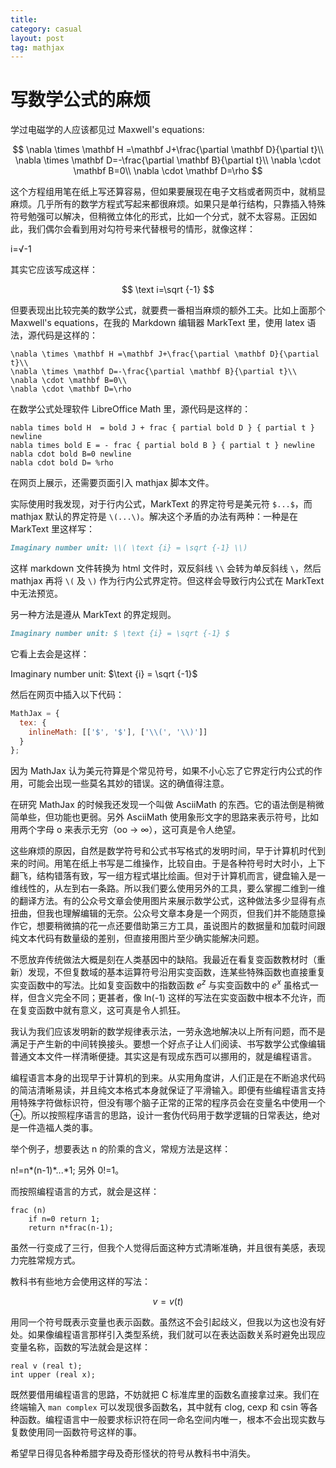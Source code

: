 ```yaml
---
title: 
category: casual
layout: post
tag: mathjax
---
```


# 写数学公式的麻烦

学过电磁学的人应该都见过 Maxwell's equations:

$$
\nabla \times \mathbf H =\mathbf J+\frac{\partial \mathbf D}{\partial t}\\
\nabla \times \mathbf D=-\frac{\partial \mathbf B}{\partial t}\\
\nabla \cdot \mathbf B=0\\
\nabla \cdot \mathbf D=\rho
$$

这个方程组用笔在纸上写还算容易，但如果要展现在电子文档或者网页中，就梢显麻烦。几乎所有的数学方程式写起来都很麻烦。如果只是单行结构，只靠插入特殊符号勉强可以解决，但稍微立体化的形式，比如一个分式，就不太容易。正因如此，我们偶尔会看到用对勾符号来代替根号的情形，就像这样：

i=√-1

其实它应该写成这样：

$$
\text i=\sqrt {-1}
$$

但要表现出比较完美的数学公式，就要费一番相当麻烦的额外工夫。比如上面那个 Maxwell's equations，在我的 Markdown 编辑器 MarkText 里，使用 latex 语法，源代码是这样的：

```
\nabla \times \mathbf H =\mathbf J+\frac{\partial \mathbf D}{\partial t}\\
\nabla \times \mathbf D=-\frac{\partial \mathbf B}{\partial t}\\
\nabla \cdot \mathbf B=0\\
\nabla \cdot \mathbf D=\rho
```

在数学公式处理软件 LibreOffice Math 里，源代码是这样的：

```
nabla times bold H  = bold J + frac { partial bold D } { partial t } newline 
nabla times bold E = - frac { partial bold B } { partial t } newline
nabla cdot bold B=0 newline
nabla cdot bold D= %rho 
```

在网页上展示，还需要页面引入 mathjax 脚本文件。

实际使用时我发现，对于行内公式，MarkText 的界定符号是美元符 `$...$`，而 mathjax 默认的界定符是 `\(...\)`。解决这个矛盾的办法有两种：一种是在 MarkText 里这样写：

```markdown
Imaginary number unit: \\( \text {i} = \sqrt {-1} \\)
```

这样 markdown 文件转换为 html 文件时，双反斜线 `\\` 会转为单反斜线 `\`，然后 mathjax 再将 `\(` 及 `\)` 作为行内公式界定符。但这样会导致行内公式在 MarkText 中无法预览。

另一种方法是遵从 MarkText 的界定规则。

```markdown
Imaginary number unit: $ \text {i} = \sqrt {-1} $
```

它看上去会是这样：

Imaginary number unit: $\text {i} = \sqrt {-1}$

然后在网页中插入以下代码：

```javascript
MathJax = {
  tex: {
    inlineMath: [['$', '$'], ['\\(', '\\)']]
  }
};
```

因为 MathJax 认为美元符算是个常见符号，如果不小心忘了它界定行内公式的作用，可能会出现一些莫名其妙的错误。这的确值得注意。

在研究 MathJax 的时候我还发现一个叫做 AsciiMath 的东西。它的语法倒是稍微简单些，但功能也更弱。另外 AsciiMath 使用象形文字的思路来表示符号，比如用两个字母 o 来表示无穷（oo → ∞），这可真是令人绝望。

这些麻烦的原因，自然是数学符号和公式书写格式的发明时间，早于计算机时代到来的时间。用笔在纸上书写是二维操作，比较自由。于是各种符号时大时小，上下翻飞，结构错落有致，写一组方程式堪比绘画。但对于计算机而言，键盘输入是一维线性的，从左到右一条路。所以我们要么使用另外的工具，要么掌握二维到一维的翻译方法。有的公众号文章会使用图片来展示数学公式，这种做法多少显得有点扭曲，但我也理解编辑的无奈。公众号文章本身是一个网页，但我们并不能随意操作它，想要稍微搞的花一点还要借助第三方工具，虽说图片的数据量和加载时间跟纯文本代码有数量级的差别，但直接用图片至少确实能解决问题。

不愿放弃传统做法大概是刻在人类基因中的缺陷。我最近在看复变函数教材时（重新）发现，不但复数域的基本运算符号沿用实变函数，连某些特殊函数也直接重复实变函数中的写法。比如复变函数中的指数函数 $e^z$ 与实变函数中的 $e^x$ 虽格式一样，但含义完全不同；更甚者，像 ln(-1) 这样的写法在实变函数中根本不允许，而在复变函数中就有意义，这可真是令人抓狂。

我认为我们应该发明新的数学规律表示法，一劳永逸地解决以上所有问题，而不是满足于产生新的中间转换接头。要想一个好点子让人们阅读、书写数学公式像编辑普通文本文件一样清晰便捷。其实这是有现成东西可以挪用的，就是编程语言。

编程语言本身的出现早于计算机的到来。从实用角度讲，人们正是在不断追求代码的简洁清晰易读，并且纯文本格式本身就保证了平滑输入。即便有些编程语言支持用特殊字符做标识符，但没有哪个脑子正常的正常的程序员会在变量名中使用一个⊕。所以按照程序语言的思路，设计一套伪代码用于数学逻辑的日常表达，绝对是一件造福人类的事。

举个例子，想要表达 n 的阶乘的含义，常规方法是这样：

n!=n*(n-1)\*...\*1; 另外 0!=1。

而按照编程语言的方式，就会是这样：

```
frac (n)
    if n=0 return 1;
    return n*frac(n-1);
```

虽然一行变成了三行，但我个人觉得后面这种方式清晰准确，并且很有美感，表现力完胜常规方式。

教科书有些地方会使用这样的写法：

$$
v=v(t)
$$

用同一个符号既表示变量也表示函数。虽然这不会引起歧义，但我以为这也没有好处。如果像编程语言那样引入类型系统，我们就可以在表达函数关系时避免出现应变量名称，函数的写法就会是这样：

```
real v (real t);
int upper (real x);
```

既然要借用编程语言的思路，不妨就把 C 标准库里的函数名直接拿过来。我们在终端输入 `man complex` 可以发现很多函数名，其中就有 clog, cexp 和 csin 等各种函数。编程语言中一般要求标识符在同一命名空间内唯一，根本不会出现实数与复数使用同一函数符号这样的事。

希望早日得见各种希腊字母及奇形怪状的符号从教科书中消失。
